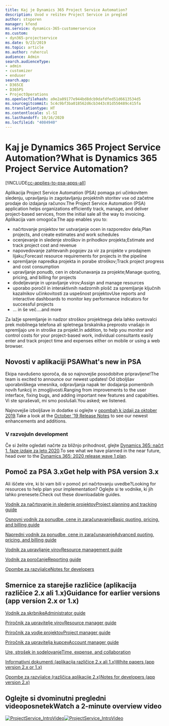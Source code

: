 ```yaml
---
title: Kaj je Dynamics 365 Project Service Automation?
description: Uvod v rešitev Project Service in pregled
author: stsporen
manager: kfend
ms.service: dynamics-365-customerservice
ms.custom:
- dyn365-projectservice
ms.date: 9/23/2019
ms.topic: article
ms.author: ruhercul
audience: Admin
search.audienceType:
- admin
- customizer
- enduser
search.app:
- D365CE
- D365PS
- ProjectOperations
ms.openlocfilehash: a9e2a09177e944bd8dcb9dafdfed51d6613534d5
ms.sourcegitcommit: 5c4c9bf3ba018562d6cb3443c01d550489c415fa
ms.translationtype: HT
ms.contentlocale: sl-SI
ms.lasthandoff: 10/16/2020
ms.locfileid: "4084940"
---
```

# <a name="what-is-dynamics-365-project-service-automation"></a><span data-ttu-id="92bcf-103">Kaj je Dynamics 365 Project Service Automation?</span><span class="sxs-lookup"><span data-stu-id="92bcf-103">What is Dynamics 365 Project Service Automation?</span></span>

[!INCLUDE[cc-applies-to-psa-apps-all](../includes/cc-applies-to-psa-apps-all.md)]

<span data-ttu-id="92bcf-104">Aplikacija Project Service Automation (PSA) pomaga pri učinkovitem sledenju, upravljanju in zagotavljanju projektnih storitev vse od začetne prodaje do izdajanja računov.</span><span class="sxs-lookup"><span data-stu-id="92bcf-104">The Project Service Automation (PSA) application helps organizations efficiently track, manage, and deliver project-based services, from the initial sale all the way to invoicing.</span></span> <span data-ttu-id="92bcf-105">Aplikacija vam omogoča:</span><span class="sxs-lookup"><span data-stu-id="92bcf-105">The app enables you to:</span></span>

- <span data-ttu-id="92bcf-106">načrtovanje projektov ter ustvarjanje ocen in razporedov dela;</span><span class="sxs-lookup"><span data-stu-id="92bcf-106">Plan projects, and create estimates and work schedules</span></span>
- <span data-ttu-id="92bcf-107">ocenjevanje in sledenje stroškov in prihodkov projekta;</span><span class="sxs-lookup"><span data-stu-id="92bcf-107">Estimate and track project cost and revenue</span></span>
- <span data-ttu-id="92bcf-108">napovedovanje zahtevanih pogojev za vir za projekte v prodajnem lijaku;</span><span class="sxs-lookup"><span data-stu-id="92bcf-108">Forecast resource requirements for projects in the pipeline</span></span>
- <span data-ttu-id="92bcf-109">spremljanje napredka projekta in porabe stroškov;</span><span class="sxs-lookup"><span data-stu-id="92bcf-109">Track project progress and cost consumption</span></span>
- <span data-ttu-id="92bcf-110">upravljanje ponudb, cen in obračunavanja za projekte;</span><span class="sxs-lookup"><span data-stu-id="92bcf-110">Manage quoting, pricing, and billing for projects</span></span>
- <span data-ttu-id="92bcf-111">dodeljevanje in upravljanje virov;</span><span class="sxs-lookup"><span data-stu-id="92bcf-111">Assign and manage resources</span></span>
- <span data-ttu-id="92bcf-112">uporabo poročil in interaktivnih nadzornih plošč za spremljanje ključnih kazalnikov učinkovitosti za uspešnost projektov</span><span class="sxs-lookup"><span data-stu-id="92bcf-112">Use reports and interactive dashboards to monitor key performance indicators for successful projects</span></span>
- <span data-ttu-id="92bcf-113">... in še več.</span><span class="sxs-lookup"><span data-stu-id="92bcf-113">...and more</span></span>

<span data-ttu-id="92bcf-114">Za lažje spremljanje in nadzor stroškov projektnega dela lahko svetovalci prek mobilnega telefona ali spletnega brskalnika preprosto vnašajo in spremljajo ure in stroške za projekt.</span><span class="sxs-lookup"><span data-stu-id="92bcf-114">In addition, to help you monitor and control costs for your project-based work, individual consultants easily enter and track project time and expenses either on mobile or using a web browser.</span></span>

## <a name="whats-new-in-psa"></a><span data-ttu-id="92bcf-115">Novosti v aplikaciji PSA</span><span class="sxs-lookup"><span data-stu-id="92bcf-115">What's new in PSA</span></span>
<span data-ttu-id="92bcf-116">Ekipa navdušeno sporoča, da so najnovejše posodobitve pripravljene!</span><span class="sxs-lookup"><span data-stu-id="92bcf-116">The team is excited to announce our newest updates!</span></span> <span data-ttu-id="92bcf-117">Od izboljšav uporabniškega vmesnika, odpravljanja napak ter dodajanja pomembnih novih funkcij in zmogljivosti.</span><span class="sxs-lookup"><span data-stu-id="92bcf-117">Ranging from improvements to the user interface, fixing bugs, and adding important new features and capabilties.</span></span> <span data-ttu-id="92bcf-118">Vi ste spraševali, mi smo poslušali.</span><span class="sxs-lookup"><span data-stu-id="92bcf-118">You asked; we listened.</span></span>

<span data-ttu-id="92bcf-119">Najnovejše izboljšave in dodatke si oglejte v [opombah k izdaji za oktober 2019](https://docs.microsoft.com/dynamics365-release-plan/2019wave2/index).</span><span class="sxs-lookup"><span data-stu-id="92bcf-119">Take a look at the [October '19 Release Notes](https://docs.microsoft.com/dynamics365-release-plan/2019wave2/index) to see our newest enhancements and additions.</span></span>

### <a name="in-development"></a><span data-ttu-id="92bcf-120">V razvoju</span><span class="sxs-lookup"><span data-stu-id="92bcf-120">In development</span></span>
<span data-ttu-id="92bcf-121">Če si želite ogledati načrte za bližnjo prihodnost, glejte [Dynamics 365: načrt 1. faze izdaje za leto 2020](https://docs.microsoft.com/dynamics365-release-plan/2020wave1/index).</span><span class="sxs-lookup"><span data-stu-id="92bcf-121">To see what we have planned in the near future, head over to the [Dynamics 365: 2020 release wave 1 plan](https://docs.microsoft.com/dynamics365-release-plan/2020wave1/index).</span></span>

## <a name="get-help-with-psa-version-3x"></a><span data-ttu-id="92bcf-122">Pomoč za PSA 3.x</span><span class="sxs-lookup"><span data-stu-id="92bcf-122">Get help with PSA version 3.x</span></span>
<span data-ttu-id="92bcf-123">Ali iščete vire, ki bi vam bili v pomoč pri načrtovanju uvedbe?</span><span class="sxs-lookup"><span data-stu-id="92bcf-123">Looking for resources to help plan your implementation?</span></span> <span data-ttu-id="92bcf-124">Oglejte si te vodnike, ki jih lahko prenesete.</span><span class="sxs-lookup"><span data-stu-id="92bcf-124">Check out these downloadable guides.</span></span>

 [<span data-ttu-id="92bcf-125">Vodnik za načrtovanje in sledenje projektov</span><span class="sxs-lookup"><span data-stu-id="92bcf-125">Project planning and tracking guide</span></span>](../psa/implementation-guides/project-planning-tracking.md)

 [<span data-ttu-id="92bcf-126">Osnovni vodnik za ponudbe, cene in zaračunavanje</span><span class="sxs-lookup"><span data-stu-id="92bcf-126">Basic quoting, pricing, and billing guide</span></span>](../psa/implementation-guides/begin-quoting-pricing-billing.md)

 [<span data-ttu-id="92bcf-127">Napredni vodnik za ponudbe, cene in zaračunavanje</span><span class="sxs-lookup"><span data-stu-id="92bcf-127">Advanced quoting, pricing, and billing guide</span></span>](../psa/implementation-guides/adv-quoting-pricing-billing.md)

 [<span data-ttu-id="92bcf-128">Vodnik za upravljanje virov</span><span class="sxs-lookup"><span data-stu-id="92bcf-128">Resource management guide</span></span>](../psa/implementation-guides/resource-management-guide.md)

 [<span data-ttu-id="92bcf-129">Vodnik za poročanje</span><span class="sxs-lookup"><span data-stu-id="92bcf-129">Reporting guide</span></span>](../psa/implementation-guides/reporting-guide.md)

 [<span data-ttu-id="92bcf-130">Opombe za razvijalce</span><span class="sxs-lookup"><span data-stu-id="92bcf-130">Notes for developers</span></span>](../psa/developer-guides/overview-dev-notes-v3.x.md)

## <a name="guidance-for-earlier-versions-app-version-2x-or-1x"></a><span data-ttu-id="92bcf-131">Smernice za starejše različice (aplikacija različice 2.x ali 1.x)</span><span class="sxs-lookup"><span data-stu-id="92bcf-131">Guidance for earlier versions (app version 2.x or 1.x)</span></span>
 [<span data-ttu-id="92bcf-132">Vodnik za skrbnike</span><span class="sxs-lookup"><span data-stu-id="92bcf-132">Administrator guide</span></span>](../psa/admin-guide.md)

 [<span data-ttu-id="92bcf-133">Priročnik za upravitelje virov</span><span class="sxs-lookup"><span data-stu-id="92bcf-133">Resource manager guide</span></span>](../psa/resource-manager-guide.md)

 [<span data-ttu-id="92bcf-134">Priročnik za vodje projektov</span><span class="sxs-lookup"><span data-stu-id="92bcf-134">Project manager guide</span></span>](../psa/project-manager-guide.md)

 [<span data-ttu-id="92bcf-135">Priročnik za upravitelja kupcev</span><span class="sxs-lookup"><span data-stu-id="92bcf-135">Account manager guide</span></span>](../psa/account-manager-guide.md)

 [<span data-ttu-id="92bcf-136">Ure, strošek in sodelovanje</span><span class="sxs-lookup"><span data-stu-id="92bcf-136">Time, expense, and collaboration</span></span>](../psa/time-expense-collaboration-guide.md)

 [<span data-ttu-id="92bcf-137">Informativni dokumenti (aplikacija različice 2.x ali 1.x)</span><span class="sxs-lookup"><span data-stu-id="92bcf-137">White papers (app version 2.x or 1.x)</span></span>](../psa/white-papers.md)

 [<span data-ttu-id="92bcf-138">Opombe za razvijalce (različica aplikacije 2.x)</span><span class="sxs-lookup"><span data-stu-id="92bcf-138">Notes for developers (app version 2.x)</span></span>](../psa/developer-guides/add-custom-qoi-forms-v2.x.md)

 ## <a name="watch-a-2-minute-overview-video"></a><span data-ttu-id="92bcf-139">Oglejte si dvominutni pregledni videoposnetek</span><span class="sxs-lookup"><span data-stu-id="92bcf-139">Watch a 2-minute overview video</span></span>
 <a name="heroArea"></a> <span data-ttu-id="92bcf-140">[![ProjectService_IntroVideo](../psa/media/project-service-intro-video.png "ProjectService_IntroVideo")](https://go.microsoft.com/fwlink/p/?LinkId=799457)</span><span class="sxs-lookup"><span data-stu-id="92bcf-140">[![ProjectService_IntroVideo](../psa/media/project-service-intro-video.png "ProjectService_IntroVideo")](https://go.microsoft.com/fwlink/p/?LinkId=799457)</span></span>



